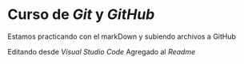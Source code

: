 # Curso de _Git_ y _GitHub_

Estamos practicando con el markDown y subiendo archivos a GitHub

Editando desde _Visual Studio Code_ 
Agregado al _Readme_